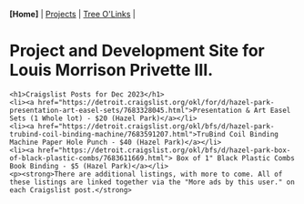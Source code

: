 **[Home]** | [Projects](projects.md) | [Tree O'Links](linktree.md) | 

# Project and Development Site for Louis Morrison Privette III.

    <h1>Craigslist Posts for Dec 2023</h1>
    <li><a href="https://detroit.craigslist.org/okl/for/d/hazel-park-presentation-art-easel-sets/7683328045.html">Presentation & Art Easel Sets (1 Whole lot) - $20 (Hazel Park)</a></li>
    <li><a href="https://detroit.craigslist.org/okl/bfs/d/hazel-park-trubind-coil-binding-machine/7683591207.html">TruBind Coil Binding Machine Paper Hole Punch - $40 (Hazel Park)</a></li>
    <li><a href="https://detroit.craigslist.org/okl/bfs/d/hazel-park-box-of-black-plastic-combs/7683611669.html"> Box of 1" Black Plastic Combs Book Binding - $5 (Hazel Park)</a></li>
    <p><strong>There are additional listings, with more to come. All of these listings are linked together via the "More ads by this user." on each Craigslist post.</strong>

